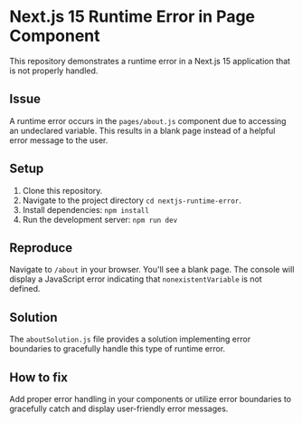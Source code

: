 # Next.js 15 Runtime Error in Page Component

This repository demonstrates a runtime error in a Next.js 15 application that is not properly handled.

## Issue

A runtime error occurs in the `pages/about.js` component due to accessing an undeclared variable. This results in a blank page instead of a helpful error message to the user.

## Setup

1. Clone this repository.
2. Navigate to the project directory `cd nextjs-runtime-error`.
3. Install dependencies: `npm install`
4. Run the development server: `npm run dev`

## Reproduce

Navigate to `/about` in your browser. You'll see a blank page.  The console will display a JavaScript error indicating that `nonexistentVariable` is not defined.

## Solution

The `aboutSolution.js` file provides a solution implementing error boundaries to gracefully handle this type of runtime error.

## How to fix

Add proper error handling in your components or utilize error boundaries to gracefully catch and display user-friendly error messages.